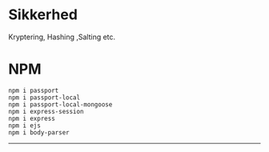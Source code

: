 # Sikkerhed
 Kryptering, Hashing ,Salting etc.

# NPM
``npm i passport``
<br>
``npm i passport-local``
<br>
``npm i passport-local-mongoose``
<br>
``npm i express-session``
<br>
``npm i express``
<br>
``npm i ejs``
<br>
``npm i body-parser``

---
